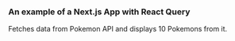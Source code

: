 ### An example of a Next.js App with React Query

Fetches data from Pokemon API and displays 10 Pokemons from it.

